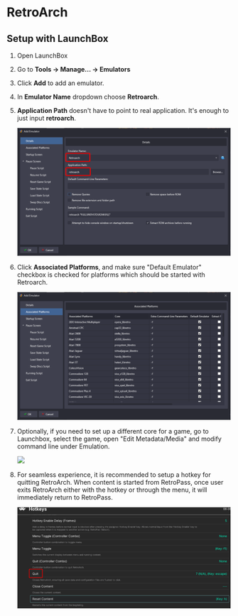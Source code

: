 # RetroArch

## Setup with LaunchBox

 1. Open LaunchBox
 2. Go to **Tools -> Manage... -> Emulators**
 3. Click **Add** to add an emulator.
 4. In **Emulator Name** dropdown choose **Retroarch**.
 5. **Application Path** doesn't have to point to real application. It's enough to just input **retroarch**.
 
 	![](/Docs/setup_retroarch_edit_emulator.png)
 
 6. Click **Associated Platforms**, and make sure "Default Emulator" checkbox is checked for platforms which should be started with Retroarch.
 
 	![](/Docs/setup_retroarch_associated_platforms.png)
    
 7. Optionally, if you need to set up a different core for a game, go to Launchbox, select the game, open "Edit Metadata/Media" and modify command line under Emulation.

 	![](/Docs/core_per_game.png)
	
 8. For seamless experience, it is recommended to setup a hotkey for quitting RetroArch. When content is started from RetroPass, once user exits RetroArch either with the hotkey or through the menu, it will immediately return to RetroPass.

	![](/Docs/setup_retroarch_quit_hotkey.png)